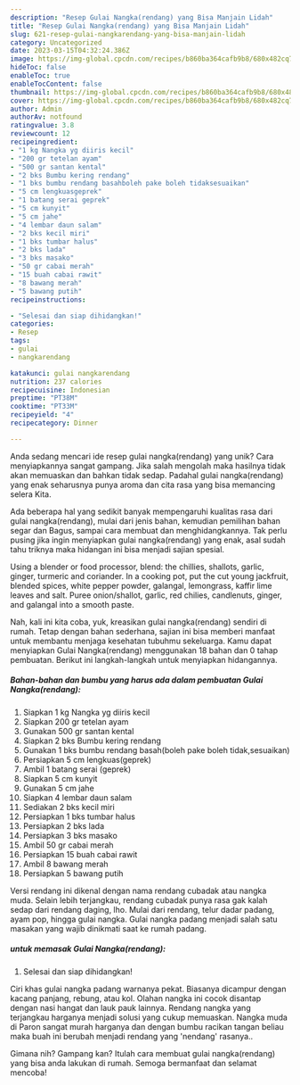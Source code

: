 ```yaml
---
description: "Resep Gulai Nangka(rendang) yang Bisa Manjain Lidah"
title: "Resep Gulai Nangka(rendang) yang Bisa Manjain Lidah"
slug: 621-resep-gulai-nangkarendang-yang-bisa-manjain-lidah
category: Uncategorized
date: 2023-03-15T04:32:24.386Z
image: https://img-global.cpcdn.com/recipes/b860ba364cafb9b8/680x482cq70/gulai-nangkarendang-foto-resep-utama.jpg
hideToc: false
enableToc: true
enableTocContent: false
thumbnail: https://img-global.cpcdn.com/recipes/b860ba364cafb9b8/680x482cq70/gulai-nangkarendang-foto-resep-utama.jpg
cover: https://img-global.cpcdn.com/recipes/b860ba364cafb9b8/680x482cq70/gulai-nangkarendang-foto-resep-utama.jpg
author: Admin
authorAv: notfound
ratingvalue: 3.8
reviewcount: 12
recipeingredient:
- "1 kg Nangka yg diiris kecil"
- "200 gr tetelan ayam"
- "500 gr santan kental"
- "2 bks Bumbu kering rendang"
- "1 bks bumbu rendang basahboleh pake boleh tidaksesuaikan"
- "5 cm lengkuasgeprek"
- "1 batang serai geprek"
- "5 cm kunyit"
- "5 cm jahe"
- "4 lembar daun salam"
- "2 bks kecil miri"
- "1 bks tumbar halus"
- "2 bks lada"
- "3 bks masako"
- "50 gr cabai merah"
- "15 buah cabai rawit"
- "8 bawang merah"
- "5 bawang putih"
recipeinstructions:

- "Selesai dan siap dihidangkan!"
categories:
- Resep
tags:
- gulai
- nangkarendang

katakunci: gulai nangkarendang 
nutrition: 237 calories
recipecuisine: Indonesian
preptime: "PT38M"
cooktime: "PT33M"
recipeyield: "4"
recipecategory: Dinner

---
```





Anda sedang mencari ide resep gulai nangka(rendang) yang unik? Cara menyiapkannya sangat gampang. Jika salah mengolah maka hasilnya tidak akan memuaskan dan bahkan tidak sedap. Padahal gulai nangka(rendang) yang enak seharusnya punya aroma dan cita rasa yang bisa memancing selera Kita.





Ada beberapa hal yang sedikit banyak mempengaruhi kualitas rasa dari gulai nangka(rendang), mulai dari jenis bahan, kemudian pemilihan bahan segar dan Bagus, sampai cara membuat dan menghidangkannya. Tak perlu pusing jika ingin menyiapkan gulai nangka(rendang) yang enak,      asal sudah tahu triknya maka hidangan ini bisa menjadi sajian spesial.














Using a blender or food processor, blend: the chillies, shallots, garlic, ginger, turmeric and coriander. In a cooking pot, put the cut young jackfruit, blended spices, white pepper powder, galangal, lemongrass, kaffir lime leaves and salt. Puree onion/shallot, garlic, red chilies, candlenuts, ginger, and galangal into a smooth paste.






Nah, kali ini kita coba, yuk, kreasikan gulai nangka(rendang) sendiri di rumah. Tetap dengan bahan sederhana, sajian ini bisa memberi manfaat untuk membantu menjaga kesehatan tubuhmu sekeluarga. Kamu dapat menyiapkan Gulai Nangka(rendang) menggunakan 18 bahan dan 0 tahap pembuatan. Berikut ini langkah-langkah untuk menyiapkan hidangannya.

<!--inarticleads1-->

##### Bahan-bahan dan bumbu yang harus ada dalam pembuatan Gulai Nangka(rendang):

1. Siapkan 1 kg Nangka yg diiris kecil
1. Siapkan 200 gr tetelan ayam
1. Gunakan 500 gr santan kental
1. Siapkan 2 bks Bumbu kering rendang
1. Gunakan 1 bks bumbu rendang basah(boleh pake boleh tidak,sesuaikan)
1. Persiapkan 5 cm lengkuas(geprek)
1. Ambil 1 batang serai (geprek)
1. Siapkan 5 cm kunyit
1. Gunakan 5 cm jahe
1. Siapkan 4 lembar daun salam
1. Sediakan 2 bks kecil miri
1. Persiapkan 1 bks tumbar halus
1. Persiapkan 2 bks lada
1. Persiapkan 3 bks masako
1. Ambil 50 gr cabai merah
1. Persiapkan 15 buah cabai rawit
1. Ambil 8 bawang merah
1. Persiapkan 5 bawang putih


Versi rendang ini dikenal dengan nama rendang cubadak atau nangka muda. Selain lebih terjangkau, rendang cubadak punya rasa gak kalah sedap dari rendang daging, lho. Mulai dari rendang, telur dadar padang, ayam pop, hingga gulai nangka. Gulai nangka padang menjadi salah satu masakan yang wajib dinikmati saat ke rumah padang. 

<!--inarticleads2-->

#####  untuk memasak Gulai Nangka(rendang):


1. Selesai dan siap dihidangkan!

Ciri khas gulai nangka padang warnanya pekat. Biasanya dicampur dengan kacang panjang, rebung, atau kol. Olahan nangka ini cocok disantap dengan nasi hangat dan lauk pauk lainnya. Rendang nangka yang terjangkau harganya menjadi solusi yang cukup memuaskan. Nangka muda di Paron sangat murah harganya dan dengan bumbu racikan tangan beliau maka buah ini berubah menjadi rendang yang &#39;nendang&#39; rasanya.. 

Gimana nih? Gampang kan? Itulah cara membuat gulai nangka(rendang) yang bisa anda lakukan di rumah. Semoga bermanfaat dan selamat mencoba!
